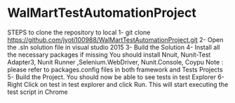 # WalMartTestAutomationProject
STEPS to clone the repository to local
1- git clone https://github.com/jyoti100988/WalMartTestAutomationProject.git
2- Open the .sln solution file in visual studio 2015
3- Build the Solution 
4- Install all the necessary packages if missing
    You should install Nnuit, Nunit-Test Adapter3, Nunit Runner ,Selenium.WebDriver, Nunit.Console, Coypu
    Note : please refer to packages.config files in both framework and Tests Projects
5- Build the Project. You should now be able to see tests in test Explorer
6- Right Click on test in test explorer and click Run. This will start executing the test script in Chrome
